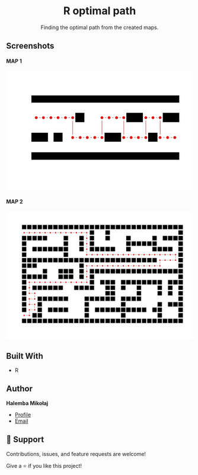 <h1 align="center">R optimal path</h1>

<p align="center"> Finding the optimal path from the created maps.</p>


## Screenshots
#### MAP 1
![Map-1](https://github.com/mikolaj-halemba/R-Optimal-Path/blob/main/images/Map1.jpeg)
#### MAP 2
![Map-2](https://github.com/mikolaj-halemba/R-Optimal-Path/blob/main/images/Map2.jpeg)

## Built With

- R



## Author

**Halemba Mikołaj**


- [Profile](https://github.com/mikolaj-halemba "Halemba Mikołaj")
- [Email](mailto:mikolaj.halemba96@gmail.com?subject=Hi "Hi!")


## 🤝 Support

Contributions, issues, and feature requests are welcome!

Give a ⭐️ if you like this project!


